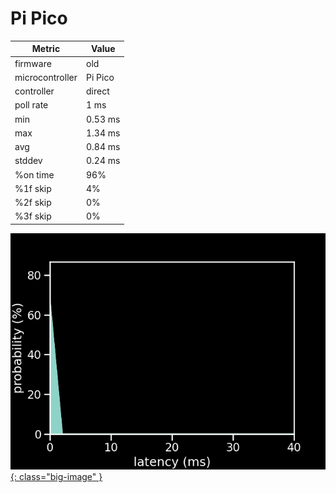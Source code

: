 # Pi Pico

| Metric          | Value   |
| --------------- | ------- |
| firmware        | old     |
| microcontroller | Pi Pico |
| controller      | direct  |
| poll rate       | 1 ms    |
| min             | 0.53 ms |
| max             | 1.34 ms |
| avg             | 0.84 ms |
| stddev          | 0.24 ms |
| %on time        | 96%     |
| %1f skip        | 4%      |
| %2f skip        | 0%      |
| %3f skip        | 0%      |

[![Graph](/assets/images/results/santroller_direct.png){: class="big-image" }](/assets/images/results/santroller_direct.png)

